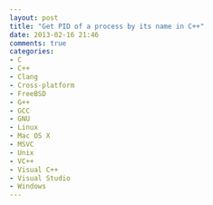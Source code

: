 ```yaml
---
layout: post
title: "Get PID of a process by its name in C++"
date: 2013-02-16 21:46
comments: true
categories: 
- C
- C++
- Clang
- Cross-platform
- FreeBSD
- G++
- GCC
- GNU
- Linux
- Mac OS X
- MSVC
- Unix
- VC++
- Visual C++
- Visual Studio
- Windows
---
```



